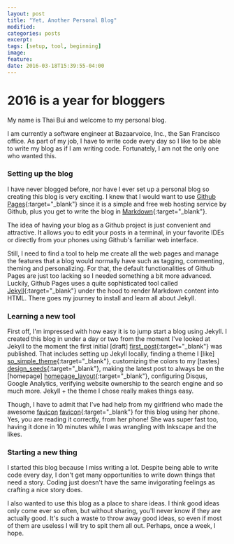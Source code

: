```yaml
---
layout: post
title: "Yet, Another Personal Blog"
modified:
categories: posts
excerpt:
tags: [setup, tool, beginning]
image:
feature:
date: 2016-03-18T15:39:55-04:00
---
```


# 2016 is a year for bloggers

My name is Thai Bui and welcome to my personal blog. 

I am currently a software engineer at Bazaarvoice, Inc., the San Francisco
office. As part of my job, I have to write code every day so I like to be able
to write my blog as if I am writing code. Fortunately, I am not the only one who
wanted this.

### Setting up the blog

I have never blogged before, nor have I ever set up a personal blog so creating
this blog is very exciting. I knew that I would want to use [Github
Pages](https://pages.github.com/){:target="_blank"} since it is a simple and
free web hosting service by Github, plus you get to write the blog in
[Markdown](http://markdownlivepreview.com/){:target="_blank"}. 

The idea of having your blog as a Github project is just convenient and
attractive. It allows you to edit your posts in a terminal, in your favorite
IDEs or directly from your phones using Github's familiar web
interface.

Still, I need to find a tool to help me create all the web pages and manage the
features that a blog would normally have such as tagging, commenting, theming
and personalizing. For that, the default functionalities of Github Pages are just
too lacking so I needed something a bit more advanced.  Luckily, Github Pages
uses a quite sophisticated tool called
[Jekyll](https://jekyllrb.com/){:target="_blank"} under the hood to render
Markdown content into HTML. There goes my journey to install and learn all about
Jekyll.

### Learning a new tool

First off, I'm impressed with how easy it is to jump start a blog using Jekyll.
I created this blog in under a day or two from the moment I've
looked at Jekyll to the moment the first initial [draft] [first_post]{:target="_blank"}
was published. That includes setting up Jekyll locally, finding a theme I [like]
[so_simple_theme]{:target="_blank"}, customizing the colors to my [tastes]
[design_seeds]{:target="_blank"}, making the latest post to always be on the
[homepage] [homepage_layout]{:target="_blank"}, configuring Disqus, Google
Analytics, verifying website ownership to the search engine and so much more.
Jekyll + the theme I chose really makes things easy. 

Though, I have to admit that I've had help from my girlfriend who made the
awesome [favicon] [favicon]{:target="_blank"} for this blog using her phone.
Yes, you are reading it correctly, from her phone! She was super fast too,
having it done in 10 minutes while I was wrangling with Inkscape and the likes.

[first_post]: https://github.com/thaibui/thaibui.github.io/blob/2b6ac2f69f309dc75849d62fc265b9dd0e043dad/_posts/2016-03-18-yet-another-personal-blog.md
[so_simple_theme]: https://mademistakes.com/work/so-simple-jekyll-theme/
[design_seeds]: http://design-seeds.com/search?hex=313636
[homepage_layout]: https://github.com/thaibui/thaibui.github.io/blob/master/_layouts/homepage.html
[favicon]: https://github.com/thaibui/thaibui.github.io/blob/master/images/apple-touch-icon-72x72-precomposed.png 

### Starting a new thing

I started this blog because I miss writing a lot. Despite being able to write
code every day, I don't get many opportunities to write down things that need a
story. Coding just doesn't have the same invigorating feelings as crafting a
nice story does. 

I also wanted to use this blog as a place to share ideas. I think good ideas
only come ever so often, but without sharing, you'll never know if they are
actually good. It's such a waste to throw away good ideas, so even if most of
them are useless I will try to spit them all out. Perhaps, once a week, I hope.
